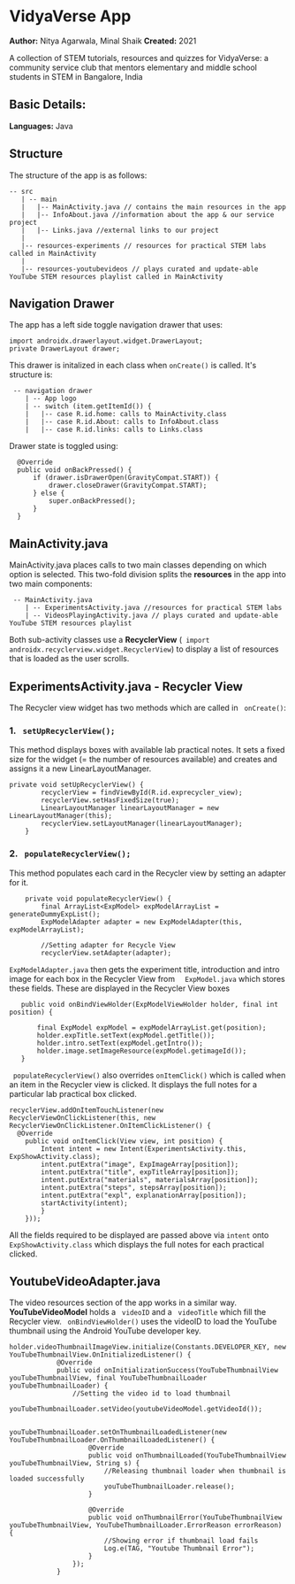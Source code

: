 # VidyaVerse App

**Author:** Nitya Agarwala, Minal Shaik
**Created:** 2021 <br/>

A collection of STEM tutorials, resources and quizzes for VidyaVerse: a community service club that mentors elementary and middle school students in STEM in Bangalore, India


## Basic Details:
**Languages:** Java

## Structure
The structure of the app is as follows:
 ```
 -- src
    | -- main
    |   |-- MainActivity.java // contains the main resources in the app
    |   |-- InfoAbout.java //information about the app & our service project
    |   |-- Links.java //external links to our project
    |
    |-- resources-experiments // resources for practical STEM labs called in MainActivity
    |
    |-- resources-youtubevideos // plays curated and update-able YouTube STEM resources playlist called in MainActivity
 ```
## Navigation Drawer
The app has a left side toggle navigation drawer that uses:
```
import androidx.drawerlayout.widget.DrawerLayout;
private DrawerLayout drawer;
```

This drawer is initalized in each class when ```onCreate()``` is called. It's structure is:
```
 -- navigation drawer
    | -- App logo
    | -- switch (item.getItemId()) {
    |   |-- case R.id.home: calls to MainActivity.class
    |   |-- case R.id.About: calls to InfoAbout.class
    |   |-- case R.id.links: calls to Links.class
 ```  
 
 Drawer state is toggled using:
  ```
    @Override
    public void onBackPressed() {
        if (drawer.isDrawerOpen(GravityCompat.START)) {
            drawer.closeDrawer(GravityCompat.START);
        } else {
            super.onBackPressed();
        }
    }
 ```
## MainActivity.java
MainActivity.java places calls to two main classes depending on which option is selected. This two-fold division splits the **resources** in the app into two main components:  
```
 -- MainActivity.java
    | -- ExperimentsActivity.java //resources for practical STEM labs 
    | -- VideosPlayingActivity.java // plays curated and update-able YouTube STEM resources playlist
 ```  

Both sub-activity classes use a **RecyclerView** (``` import androidx.recyclerview.widget.RecyclerView```) to display a list of resources that is loaded as the user scrolls.  


## ExperimentsActivity.java - Recycler View
The Recycler view widget has two methods which are called in ``` onCreate()```:   
### 1. ``` setUpRecyclerView();``` 
This method displays boxes with available lab practical notes. It sets a fixed size for the widget (= the number of resources available) and creates and assigns it a new LinearLayoutManager.
``` 
private void setUpRecyclerView() {
        recyclerView = findViewById(R.id.exprecycler_view);
        recyclerView.setHasFixedSize(true);
        LinearLayoutManager linearLayoutManager = new LinearLayoutManager(this);
        recyclerView.setLayoutManager(linearLayoutManager);
    }
``` 

### 2. ``` populateRecyclerView();```
This method populates each card in the Recycler view by setting an adapter for it. 
 
``` 
    private void populateRecyclerView() {
        final ArrayList<ExpModel> expModelArrayList = generateDummyExpList();
        ExpModelAdapter adapter = new ExpModelAdapter(this, expModelArrayList);

        //Setting adapter for Recycle View
        recyclerView.setAdapter(adapter);
```  

 ```ExpModelAdapter.java```   then gets the experiment title, introduction and intro image for each box in the Recycler View from ```  ExpModel.java```   which stores these fields. These are displayed in the Recycler View boxes  
   
 ```  
    public void onBindViewHolder(ExpModelViewHolder holder, final int position) {

        final ExpModel expModel = expModelArrayList.get(position);
        holder.expTitle.setText(expModel.getTitle());
        holder.intro.setText(expModel.getIntro());
        holder.image.setImageResource(expModel.getimageId());
    }
 ```   
  
``` populateRecyclerView()```  also overrides ```onItemClick()``` which is called when an item in the Recycler view is clicked. It displays the full notes for a particular lab practical box clicked.  
  
```
recyclerView.addOnItemTouchListener(new RecyclerViewOnClickListener(this, new RecyclerViewOnClickListener.OnItemClickListener() {
  @Override
    public void onItemClick(View view, int position) {
        Intent intent = new Intent(ExperimentsActivity.this, ExpShowActivity.class);
        intent.putExtra("image", ExpImageArray[position]);
        intent.putExtra("title", expTitleArray[position]);
        intent.putExtra("materials", materialsArray[position]);
        intent.putExtra("steps", stepsArray[position]);
        intent.putExtra("expl", explanationArray[position]);
        startActivity(intent);
        }
    }));
``` 
  
All the fields required to be displayed are passed above via ```intent```  onto ```ExpShowActivity.class```  which displays the full notes for each practical clicked. 

## YoutubeVideoAdapter.java
The video resources section of the app works in a similar way.  
**YouTubeVideoModel** holds a ``` videoID```  and a ``` videoTitle```  which fill the Recycler view. ``` onBindViewHolder()```  uses the videoID to load the YouTube thumbnail using the Android YouTube developer key.  
``` 
holder.videoThumbnailImageView.initialize(Constants.DEVELOPER_KEY, new YouTubeThumbnailView.OnInitializedListener() {
            @Override
            public void onInitializationSuccess(YouTubeThumbnailView youTubeThumbnailView, final YouTubeThumbnailLoader youTubeThumbnailLoader) {
                //Setting the video id to load thumbnail
                youTubeThumbnailLoader.setVideo(youtubeVideoModel.getVideoId());

                youTubeThumbnailLoader.setOnThumbnailLoadedListener(new YouTubeThumbnailLoader.OnThumbnailLoadedListener() {
                    @Override
                    public void onThumbnailLoaded(YouTubeThumbnailView youTubeThumbnailView, String s) {
                        //Releasing thumbnail loader when thumbnail is loaded successfully
                        youTubeThumbnailLoader.release();
                    }

                    @Override
                    public void onThumbnailError(YouTubeThumbnailView youTubeThumbnailView, YouTubeThumbnailLoader.ErrorReason errorReason) {
                        //Showing error if thumbnail load fails
                        Log.e(TAG, "Youtube Thumbnail Error");
                    }
                });
            }
``` 
  
